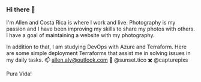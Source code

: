 ### Hi there 👋

<!--
**506allen/506allen** is a ✨ _special_ ✨ repository because its `README.md` (this file) appears on your GitHub profile.

Here are some ideas to get you started:

- 🔭 I’m currently working on ...
- 🌱 I’m currently learning ...
- 👯 I’m looking to collaborate on ...
- 🤔 I’m looking for help with ...
- 💬 Ask me about ...
- 📫 How to reach me: ...
- 😄 Pronouns: ...
- ⚡ Fun fact: ...
-->
I'm Allen and Costa Rica is where I work and live. Photography is my passion and I have been improving my skills to share my photos with others. I have a goal of maintaining a website with my photography.

In addition to that, I am studying DevOps with Azure and Terraform.  Here are some simple deployment Terraforms that assist me in solving issues in my daily tasks.
📫 allen.alv@outlook.com
📸 @sunset.tico
✖️ @capturepixs

Pura Vida! 
